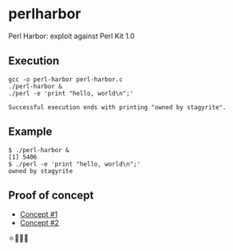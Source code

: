 # perlharbor

Perl Harbor: exploit against Perl Kit 1.0

## Execution

```
gcc -o perl-harbor perl-harbor.c
./perl-harbor &
./perl -e 'print "hello, world\n";'

Successful execution ends with printing "owned by stagyrite".
```

## Example

```
$ ./perl-harbor &
[1] 5406
$ ./perl -e 'print "hello, world\n";'
owned by stagyrite
```

## Proof of concept

* [Concept #1](CONCEPT.1.md "Concept")
* [Concept #2](CONCEPT.2.md "Concept")

⚛🍅🦅🦅

